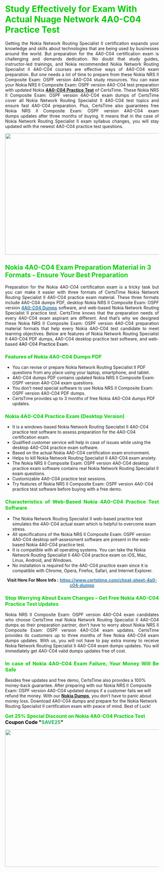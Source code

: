 <h1><span style="color:#00cc00;"><strong>Study Effectively for Exam With Actual Nuage Network 4A0-C04 Practice Test</strong></span></h1>

<p style="text-align: justify;">Getting the Nokia Network Routing Specialist II certification expands your knowledge and skills about technologies that are being used by businesses around the world. But preparation for the 4A0-C04 certification exam is challenging and demands dedication. No doubt that study guides, instructor-led trainings, and Nokia recommended Nokia Network Routing Specialist II 4A0-C04 courses are effective ways of 4A0-C04 exam preparation. But one needs a lot of time to prepare from these Nokia NRS II Composite Exam: OSPF version 4A0-C04 study resources. You can ease your Nokia NRS II Composite Exam: OSPF version 4A0-C04 test preparation with updated Nokia <strong><a href="https://www.certstime.com/cheat-sheet-4a0-c04-dumps">4A0-C04 Practice Test</a></strong> of CertsTime. These Nokia NRS II Composite Exam: OSPF version 4A0-C04 exam dumps of CertsTime cover all Nokia Network Routing Specialist II 4A0-C04 test topics and ensure fast 4A0-C04 preparation. Plus, CertsTime also guarantees free Nokia NRS II Composite Exam: OSPF version 4A0-C04 exam dumps updates after three months of buying. It means that in the case of Nokia Network Routing Specialist II exam syllabus changes, you will stay updated with the newest 4A0-C04 practice test questions.</p>

<p style="text-align: center;"><a href="https://www.certstime.com/cheat-sheet-4a0-c04-dumps"><img alt="" src="https://i.imgur.com/wlGiNOk.jpg" style="width: 700px; height: 398px;" /></a></p>

<h2><span style="color:#00cc00;"><strong>Nokia 4A0-C04 Exam Preparation Material in 3 Formats - Ensure Your Best Preparation</strong></span></h2>

<p style="text-align: justify;">Preparation for the Nokia 4A0-C04 certification exam is a tricky task but you can make it easier with three formats of CertsTime Nokia Network Routing Specialist II 4A0-C04 practice exam material. These three formats include 4A0-C04 dumps PDF, desktop Nokia NRS II Composite Exam: OSPF version <strong><a href="https://www.certstime.com/cheat-sheet-4a0-c04-dumps"><span style="color:#2980b9;">4A0-C04 Dumps</span></a></strong> software, and web-based Nokia Network Routing Specialist II practice test. CertsTime knows that the preparation needs of every 4A0-C04 exam aspirant are different. And that’s why we designed these Nokia NRS II Composite Exam: OSPF version 4A0-C04 preparation material formats that help every Nokia 4A0-C04 test candidate to meet learning objectives. Below are features of Nokia Network Routing Specialist II 4A0-C04 PDF dumps, 4A0-C04 desktop practice test software, and web-based <span style="color:#000000;">4A0-C04 Practice Exam</span>.</p>

<h3 style="text-align: justify;"><span style="color:#00cc00;"><strong>Features of Nokia 4A0-C04 Dumps PDF</strong></span></h3>

<ul>
	<li>You can revise or prepare Nokia Network Routing Specialist II PDF questions from any place using your laptop, smartphone, and tablet.</li>
	<li> 4A0-C04 dumps PDF contains updated Nokia NRS II Composite Exam: OSPF version 4A0-C04 exam questions.</li>
	<li>You don’t need special software to use Nokia NRS II Composite Exam: OSPF version 4A0-C04 PDF dumps.</li>
	<li>CertsTime provides up to 3 months of free Nokia 4A0-C04 dumps PDF updates.</li>
</ul>

<h3 style="text-align: justify;"><span style="color:#00cc00;"><strong>Nokia 4A0-C04 Practice Exam (Desktop Version)</strong></span></h3>

<ul>
	<li>It is a windows-based Nokia Network Routing Specialist II 4A0-C04 practice test software to assess preparation for the 4A0-C04 certification exam.</li>
	<li>Qualified customer service will help in case of issues while using the desktop 4A0-C04 practice exam software.</li>
	<li>Based on the actual Nokia 4A0-C04 certification exam environment.</li>
	<li>Helps to kill Nokia Network Routing Specialist II 4A0-C04 exam anxiety.</li>
	<li>The Nokia NRS II Composite Exam: OSPF version 4A0-C04 desktop practice exam software contains real Nokia Network Routing Specialist II exam questions.</li>
	<li>Customizable 4A0-C04 practice test sessions.</li>
	<li>Try features of Nokia NRS II Composite Exam: OSPF version 4A0-C04 practice test software before buying with a free demo.</li>
</ul>

<h3 style="text-align: justify;"><strong><span style="color:#00cc00;">Characteristics of Web-Based Nokia 4A0-C04 Practice Test Software</span></strong></h3>

<ul>
	<li>The Nokia Network Routing Specialist II web-based practice test simulates the 4A0-C04 actual exam which is helpful to overcome exam stress.</li>
	<li>All specifications of the Nokia NRS II Composite Exam: OSPF version 4A0-C04 desktop self-assessment software are present in the web-based Nokia 4A0-C04 practice test.</li>
	<li>It is compatible with all operating systems. You can take the Nokia Network Routing Specialist II 4A0-C04 practice exam on iOS, Mac, Linux, Android, and Windows.</li>
	<li>No installation is required for the 4A0-C04 practice exam since it is compatible with Chrome, Opera, Firefox, Safari, and Internet Explorer.</li>
</ul>

<p style="text-align: center;"><strong>Visit Here For More Info :</strong> <strong><a href="https://www.certstime.com/cheat-sheet-4a0-c04-dumps"><span style="color:#2980b9;">https://www.certstime.com/cheat-sheet-4a0-c04-dumps</span></a></strong></p>

<h3 style="text-align: justify;"><span style="color:#00cc00;"><strong>Stop Worrying About Exam Changes – Get Free Nokia 4A0-C04 Practice Test Updates </strong></span></h3>

<p style="text-align: justify;">Nokia NRS II Composite Exam: OSPF version 4A0-C04 exam candidates who choose CertsTime real Nokia Network Routing Specialist II 4A0-C04 dumps as their preparation partner, don’t have to worry about Nokia NRS II Composite Exam: OSPF version 4A0-C04 exam updates. CertsTime provides its customers up to three months of free Nokia 4A0-C04 exam dumps updates. With us, you will not have to pay extra money to receive Nokia Network Routing Specialist II 4A0-C04 exam dumps updates. You will immediately get 4A0-C04 valid dumps updates free of cost.</p>

<h3 style="text-align: justify;"><strong><span style="color:#00cc00;">In case of Nokia 4A0-C04 Exam Failure, Your Money Will Be Safe</span></strong></h3>

<p>Besides free updates and free demo, CertsTime also provides a 100% money-back guarantee. After preparing with our Nokia NRS II Composite Exam: OSPF version 4A0-C04 updated dumps if a customer fails we will refund the money. With our <strong><a href="https://www.certstime.com/cheat-sheet-nokia-dumps">Nokia Dumps</a></strong>, you don’t have to panic about money loss. Download 4A0-C04 dumps and prepare for the Nokia Network Routing Specialist II certification exam with peace of mind. Best of Luck!</p>

<p style="text-align: justify;"><strong><span style="font-size:16px;"><strong><span style="color:#00cc00;">Get 25% Special Discount on Nokia 4A0-C04 Practice Test</span></strong><br />
<strong><span style="color:#000000;">Coupon Code</span></strong> <strong><span style="color:#000000;">"</span><span style="color:#27ae60;">SAVE</span><font color="#27ae60">25</font><span style="color:#000000;">"</span></strong></span></strong></p>

<p style="text-align: center;"><strong><a href="https://www.certstime.com/cheat-sheet-4a0-c04-dumps"><img alt="" src="https://imgur.com/juUoXcK.jpg" style="width: 600px; height: 450px;" /></a></strong></p>
